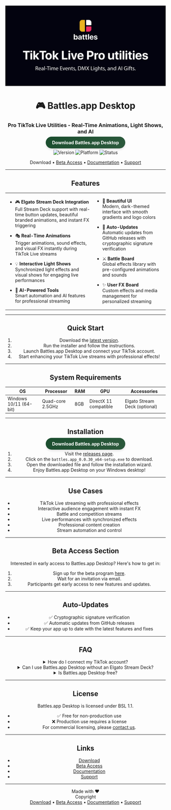 <div align="center">

![Github banner](./.github/banner.jpg)
# 🎮 Battles.app Desktop
### Pro TikTok Live Utilities - Real-Time Animations, Light Shows, and AI
<a href="https://github.com/battles-app/desktop/releases/download/v0.0.30/battles.app_0.0.30_x64-setup.exe" style="background: linear-gradient(135deg, #1a4d2e, #2d5a3d); border: none; border-radius: 20px; box-shadow: 0 4px 6px rgba(0, 0, 0, 0.1); color: white; padding: 10px 20px; text-decoration: none; font-weight: bold;">Download Battles.app Desktop</a>
  
![Version](https://img.shields.io/badge/version-0.0.30-blue?style=for-the-badge)
![Platform](https://img.shields.io/badge/platform-Windows-blueviolet?style=for-the-badge&logo=windows)
![Status](https://img.shields.io/badge/status-Closed%20Beta-red?style=for-the-badge)

Download • [Beta Access](#beta-access-section) • [Documentation](#) • [Support](#)

---

## Features

<table>
<tr>
<td>

- 🎮 **Elgato Stream Deck Integration**  
  Full Stream Deck support with real-time button updates, beautiful branded animations, and instant FX triggering

- 🎭 **Real-Time Animations**  
  Trigger animations, sound effects, and visual FX instantly during TikTok Live streams

- 💡 **Interactive Light Shows**  
  Synchronized light effects and visual shows for engaging live performances

- 🤖 **AI-Powered Tools**  
  Smart automation and AI features for professional streaming

</td>
<td>

- 🎨 **Beautiful UI**  
  Modern, dark-themed interface with smooth gradients and logo colors

- 🔄 **Auto-Updates**  
  Automatic updates from GitHub releases with cryptographic signature verification

- ⚔️ **Battle Board**  
  Global effects library with pre-configured animations and sounds

- ✨ **User FX Board**  
  Custom effects and media management for personalized streaming

</td>
</tr>
</table>

---

## Quick Start

1. Download the [latest version](https://github.com/battles-app/desktop/releases/download/v0.0.30/battles.app_0.0.30_x64-setup.exe).
2. Run the installer and follow the instructions.
3. Launch Battles.app Desktop and connect your TikTok account.
4. Start enhancing your TikTok Live streams with professional effects!

---

## System Requirements

| OS             | Processor | RAM | GPU | Accessories         |
|----------------|-----------|-----|-----|---------------------|
| Windows 10/11 (64-bit) | Quad-core 2.5GHz | 8GB | DirectX 11 compatible | Elgato Stream Deck (optional) |

---

## Installation

<a href="https://github.com/battles-app/desktop/releases/download/v0.0.30/battles.app_0.0.30_x64-setup.exe" style="background: linear-gradient(135deg, #1a4d2e, #2d5a3d); border: none; border-radius: 20px; box-shadow: 0 4px 6px rgba(0, 0, 0, 0.1); color: white; padding: 10px 20px; text-decoration: none; font-weight: bold;">Download Battles.app Desktop</a>

1. Visit the [releases page](https://github.com/battles-app/desktop/releases).
2. Click on the `battles.app_0.0.30_x64-setup.exe` to download.
3. Open the downloaded file and follow the installation wizard.
4. Enjoy Battles.app Desktop on your Windows desktop!

---

## Use Cases

- TikTok Live streaming with professional effects
- Interactive audience engagement with instant FX
- Battle and competition streams
- Live performances with synchronized effects
- Professional content creation
- Stream automation and control

---

## Beta Access Section

Interested in early access to Battles.app Desktop? Here's how to get in:

1. Sign up for the beta program [here](#).
2. Wait for an invitation via email.
3. Participants get early access to new features and updates.

---

## Auto-Updates

- ✅ Cryptographic signature verification
- ✅ Automatic updates from GitHub releases
- ✅ Keep your app up to date with the latest features and fixes

---

## FAQ

<details>
<summary>How do I connect my TikTok account?</summary>
After installation, launch Battles.app Desktop and navigate to settings to connect your TikTok account securely.
</details>

<details>
<summary>Can I use Battles.app Desktop without an Elgato Stream Deck?</summary>
Yes, Battles.app Desktop works great even without a Stream Deck. However, using one enhances the experience significantly.
</details>

<details>
<summary>Is Battles.app Desktop free?</summary>
Battles.app Desktop is in closed beta and free for non-production use. Production use requires a license.
</details>

---

## License

Battles.app Desktop is licensed under BSL 1.1.

- ✅ Free for non-production use
- ❌ Production use requires a license
- For commercial licensing, please [contact us](#).

---

## Links

- [Download](https://github.com/battles-app/desktop/releases/download/v0.0.30/battles.app_0.0.30_x64-setup.exe)
- [Beta Access](#beta-access-section)
- [Documentation](#)
- [Support](#)

---

<div align="center">

Made with ❤️  
Copyright  
[Download](https://github.com/battles-app/desktop/releases/download/v0.0.30/battles.app_0.0.30_x64-setup.exe) • [Beta Access](#beta-access-section) • [Documentation](#) • [Support](#)

</div>